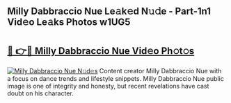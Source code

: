 ## Milly Dabbraccio Nue Le𝚊k𝚎d N𝚞𝚍e - Part-1n1 Vid𝚎o Le𝚊ks Photos w1UG5

# <h2><a href="http://fb96vk6.evod.top/?m=Milly+Dabbraccio+Nue">🔗 👉🔴 Milly Dabbraccio Nue Vid𝚎o Ph𝚘t𝚘s</a></h2>

[![Milly Dabbraccio Nue N𝚞d𝚎s](https://i.imgur.com/8V9OHl7.gif)](http://fb96vk6.evod.top/?m=Milly+Dabbraccio+Nue)
Content creator Milly Dabbraccio Nue with a focus on dance trends and lifestyle snippets. Milly Dabbraccio Nue public image is one of integrity and honesty, but recent revelations have cast doubt on his character. 
